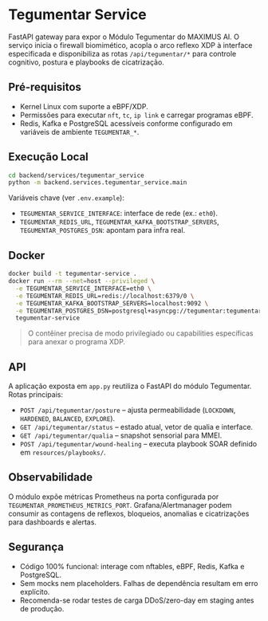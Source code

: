# Tegumentar Service

FastAPI gateway para expor o Módulo Tegumentar do MAXIMUS AI. O serviço inicia
o firewall biomimético, acopla o arco reflexo XDP à interface especificada e
disponibiliza as rotas `/api/tegumentar/*` para controle cognitivo, postura e
playbooks de cicatrização.

## Pré-requisitos

- Kernel Linux com suporte a eBPF/XDP.
- Permissões para executar `nft`, `tc`, `ip link` e carregar programas eBPF.
- Redis, Kafka e PostgreSQL acessíveis conforme configurado em variáveis de
  ambiente `TEGUMENTAR_*`.

## Execução Local

```bash
cd backend/services/tegumentar_service
python -m backend.services.tegumentar_service.main
```

Variáveis chave (ver `.env.example`):

- `TEGUMENTAR_SERVICE_INTERFACE`: interface de rede (ex.: `eth0`).
- `TEGUMENTAR_REDIS_URL`, `TEGUMENTAR_KAFKA_BOOTSTRAP_SERVERS`,
  `TEGUMENTAR_POSTGRES_DSN`: apontam para infra real.

## Docker

```bash
docker build -t tegumentar-service .
docker run --rm --net=host --privileged \
  -e TEGUMENTAR_SERVICE_INTERFACE=eth0 \
  -e TEGUMENTAR_REDIS_URL=redis://localhost:6379/0 \
  -e TEGUMENTAR_KAFKA_BOOTSTRAP_SERVERS=localhost:9092 \
  -e TEGUMENTAR_POSTGRES_DSN=postgresql+asyncpg://tegumentar:tegumentar@localhost:5432/tegumentar \
  tegumentar-service
```

> O contêiner precisa de modo privilegiado ou capabilities específicas para
> anexar o programa XDP.

## API

A aplicação exposta em `app.py` reutiliza o FastAPI do módulo Tegumentar.
Rotas principais:

- `POST /api/tegumentar/posture` – ajusta permeabilidade (`LOCKDOWN`, `HARDENED`,
  `BALANCED`, `EXPLORE`).
- `GET /api/tegumentar/status` – estado atual, vetor de qualia e interface.
- `GET /api/tegumentar/qualia` – snapshot sensorial para MMEI.
- `POST /api/tegumentar/wound-healing` – executa playbook SOAR definido em
  `resources/playbooks/`.

## Observabilidade

O módulo expõe métricas Prometheus na porta configurada por
`TEGUMENTAR_PROMETHEUS_METRICS_PORT`. Grafana/Alertmanager podem consumir as
contagens de reflexos, bloqueios, anomalias e cicatrizações para dashboards e
alertas.

## Segurança

- Código 100% funcional: interage com nftables, eBPF, Redis, Kafka e PostgreSQL.
- Sem mocks nem placeholders. Falhas de dependência resultam em erro explícito.
- Recomenda-se rodar testes de carga DDoS/zero-day em staging antes de produção.
